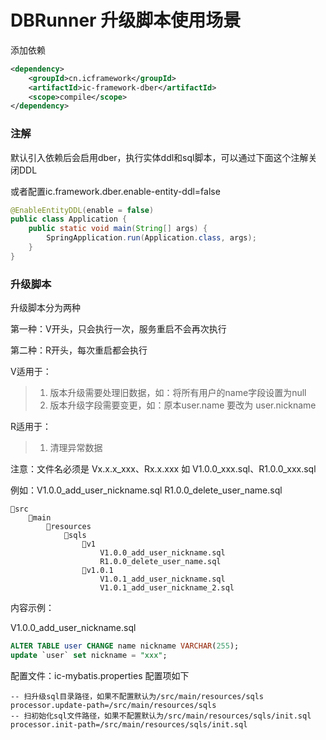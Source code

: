 
# DBRunner 升级脚本使用场景

添加依赖
```xml
<dependency>
    <groupId>cn.icframework</groupId>
    <artifactId>ic-framework-dber</artifactId>
    <scope>compile</scope>
</dependency>
```

### 注解

默认引入依赖后会启用dber，执行实体ddl和sql脚本，可以通过下面这个注解关闭DDL

或者配置ic.framework.dber.enable-entity-ddl=false
```java
@EnableEntityDDL(enable = false)
public class Application {
    public static void main(String[] args) {
        SpringApplication.run(Application.class, args);
    }
}
```


### 升级脚本
>
升级脚本分为两种

第一种：V开头，只会执行一次，服务重启不会再次执行

第二种：R开头，每次重启都会执行

V适用于：
> 1. 版本升级需要处理旧数据，如：将所有用户的name字段设置为null
> 2. 版本升级字段需要变更，如：原本user.name 要改为 user.nickname


R适用于：
> 1. 清理异常数据

注意：文件名必须是 Vx.x.x_xxx、Rx.x.xxx 如 V1.0.0_xxx.sql、R1.0.0_xxx.sql

例如：V1.0.0_add_user_nickname.sql R1.0.0_delete_user_name.sql
```
📁src
    📁main
        📁resources
            📁sqls
                📁v1
                    V1.0.0_add_user_nickname.sql
                    R1.0.0_delete_user_name.sql
                📁v1.0.1
                    V1.0.1_add_user_nickname.sql
                    V1.0.1_add_user_nickname_2.sql
```

内容示例：

V1.0.0_add_user_nickname.sql

```sql
ALTER TABLE user CHANGE name nickname VARCHAR(255);
update `user` set nickname = "xxx";
```


配置文件：ic-mybatis.properties
配置项如下
```properties
-- 扫升级sql目录路径，如果不配置默认为/src/main/resources/sqls
processor.update-path=/src/main/resources/sqls
-- 扫初始化sql文件路径，如果不配置默认为/src/main/resources/sqls/init.sql
processor.init-path=/src/main/resources/sqls/init.sql
```
